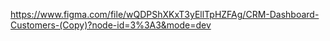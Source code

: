 https://www.figma.com/file/wQDPShXKxT3yEllTpHZFAg/CRM-Dashboard-Customers-(Copy)?node-id=3%3A3&mode=dev
